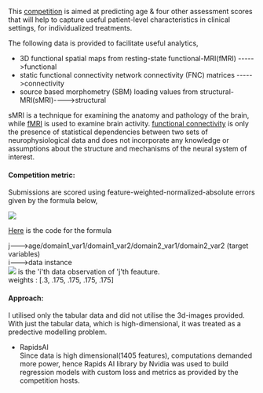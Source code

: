 This [competition](https://www.kaggle.com/c/trends-assessment-prediction/submissions) is aimed at predicting age & four other assessment scores that will help to capture useful patient-level characteristics in clinical settings, for individualized treatments.    

The following data is provided to facilitate useful analytics,  
- 3D functional spatial maps from resting-state functional-MRI(fMRI)    ----->functional  
- static functional connectivity  network connectivity (FNC) matrices                 ----->connectivity   
- source based morphometry (SBM) loading values from structural-MRI(sMRI)---->structural  

sMRI is a technique for examining the anatomy and pathology of the brain, while [fMRI](https://www.ed.ac.uk/clinical-sciences/edinburgh-imaging/research/themes-and-topics/medical-physics/imaging-techniques/functional-mri) is used to examine brain activity. 
[functional connectivity](https://www.sciencedirect.com/topics/medicine-and-dentistry/functional-connectivity) is only the presence of statistical dependencies between two sets of neurophysiological data and does not incorporate any knowledge or assumptions about the structure and mechanisms of the neural system of interest.

#### Competition metric: 

Submissions are scored using  feature-weighted-normalized-absolute errors given by the formula below,  

<img src="https://render.githubusercontent.com/render/math?math=\text{score} = \sum_{j} w_j \left( \frac{\sum_i \text{abs}( y_{j_i} - \hat{y}_{j_i})}{\sum_i \hat{y}_{j_i}} \right)">   

[Here](https://github.com/nizamphoenix/kaggle/blob/master/TRends/score.py) is the code for the formula  

j--->age/domain1_var1/domain1_var2/domain2_var1/domain2_var2  (target variables)  
i--->data instance  
<img src="https://render.githubusercontent.com/render/math?math=y_{j_i}"> is the 'i'th data observation of 'j'th feauture.    
weights : [.3, .175, .175, .175, .175]  

#### Approach:
I utilised only the tabular data and did not utilise the 3d-images provided. With just the tabular data, which is high-dimensional, it was treated as a predective modelling problem.  
- RapidsAI  
Since data is high dimensional(1405 features), computations demanded more power, hence Rapids AI library by Nvidia was used to build regression models
with custom loss and metrics as provided by the competition hosts.  
